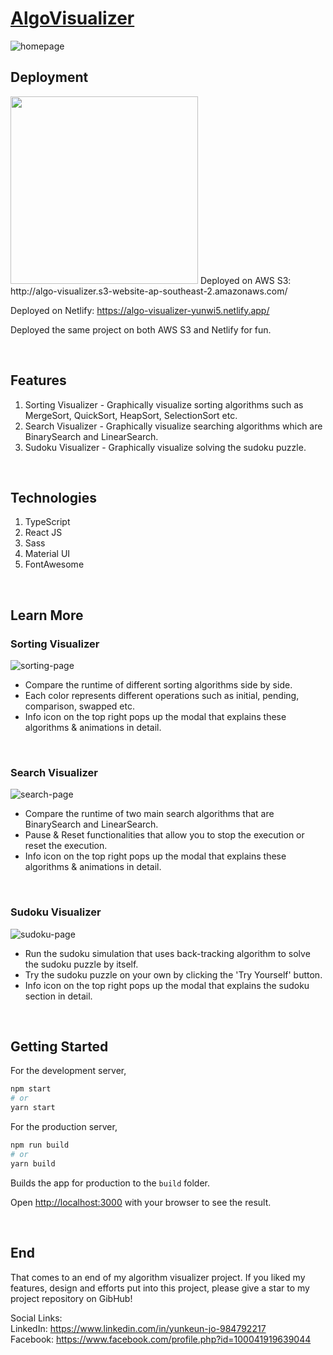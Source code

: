 # [AlgoVisualizer](https://algo-visualizer-yunwi5.netlify.app/)

![homepage](https://user-images.githubusercontent.com/86972879/181115103-c1e15b08-3e45-46fd-8b35-e2c28ad16687.jpg)

## Deployment

<img src="https://user-images.githubusercontent.com/86972879/210071408-eb64edae-afb2-45cc-b01b-e5e101cffe05.png" width="300px" />
Deployed on AWS S3: http://algo-visualizer.s3-website-ap-southeast-2.amazonaws.com/
<br />

Deployed on Netlify: https://algo-visualizer-yunwi5.netlify.app/

Deployed the same project on both AWS S3 and Netlify for fun.

<br />

## Features

1. Sorting Visualizer - Graphically visualize sorting algorithms such as MergeSort, QuickSort, HeapSort, SelectionSort etc.
2. Search Visualizer - Graphically visualize searching algorithms which are BinarySearch and LinearSearch.
3. Sudoku Visualizer - Graphically visualize solving the sudoku puzzle.

<br />

## Technologies

1. TypeScript
2. React JS
3. Sass
4. Material UI
5. FontAwesome

<br />

## Learn More

### Sorting Visualizer
![sorting-page](https://user-images.githubusercontent.com/86972879/181116103-a106e928-5b51-4d3e-8316-0806cf2e3ec8.jpg)

* Compare the runtime of different sorting algorithms side by side.
* Each color represents different operations such as initial, pending, comparison, swapped etc.
* Info icon on the top right pops up the modal that explains these algorithms & animations in detail.

<br />

### Search Visualizer
![search-page](https://user-images.githubusercontent.com/86972879/181116527-7b4b43ba-984e-4455-92f1-4ffa27f3bf22.jpg)

* Compare the runtime of two main search algorithms that are BinarySearch and LinearSearch.
* Pause & Reset functionalities that allow you to stop the execution or reset the execution.
* Info icon on the top right pops up the modal that explains these algorithms & animations in detail.

<br />

### Sudoku Visualizer
![sudoku-page](https://user-images.githubusercontent.com/86972879/181116879-ebbafae9-749a-4e02-8a95-782ae98632ca.jpg)

* Run the sudoku simulation that uses back-tracking algorithm to solve the sudoku puzzle by itself.
* Try the sudoku puzzle on your own by clicking the 'Try Yourself' button.
* Info icon on the top right pops up the modal that explains the sudoku section in detail.

<br />

## Getting Started

For the development server,

```bash
npm start
# or
yarn start
```

For the production server,
```bash
npm run build
# or
yarn build
```
Builds the app for production to the `build` folder.

Open [http://localhost:3000](http://localhost:3000) with your browser to see the result.

<br />

## End
That comes to an end of my algorithm visualizer project.
If you liked my features, design and efforts put into this project, please give a star to my project repository on GibHub!

Social Links: <br />
LinkedIn: https://www.linkedin.com/in/yunkeun-jo-984792217 <br />
Facebook: https://www.facebook.com/profile.php?id=100041919639044
